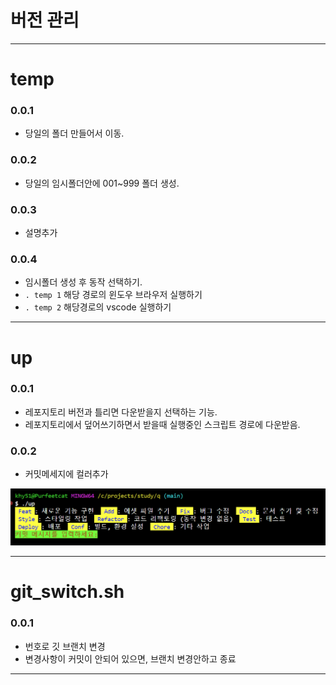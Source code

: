 # 버전 관리

---  

# temp  

### 0.0.1  
- 당일의 폴더 만들어서 이동.  

### 0.0.2 
- 당일의 임시폴더안에 001~999 폴더 생성.

### 0.0.3 
- 설명추가

### 0.0.4
- 임시폴더 생성 후 동작 선택하기.
- `. temp 1` 해당 경로의 윈도우 브라우저 실행하기
- `. temp 2` 해당경로의 vscode 실행하기

---  

# up  

### 0.0.1  
- 레포지토리 버전과 틀리면 다운받을지 선택하는 기능.  
- 레포지토리에서 덮어쓰기하면서 받을때 실행중인 스크립트 경로에 다운받음.  

### 0.0.2  
- 커밋메세지에 컬러추가  

![alt text](images/markdown-image-2.png)  


---  

# git_switch.sh

### 0.0.1
- 번호로 깃 브랜치 변경
- 변경사항이 커밋이 안되어 있으면, 브랜치 변경안하고 종료

---
